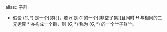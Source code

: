 alias:: 子群

- 假设 $(G, *)$ 是一个[[群]]，若 $H$ 是 $G$ 的一个[[非空子集]]且同时 $H$ 与相同的二元运算 $*$ 亦构成一个群，则 $(G, *)$ 称为 $(G, *)$ 的一个^^子群^^。